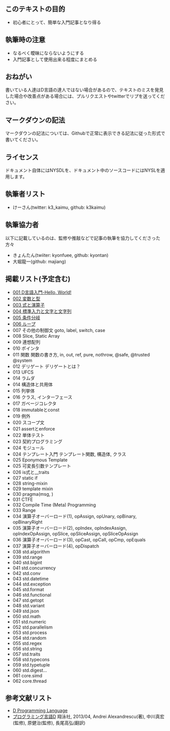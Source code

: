 ## このテキストの目的

* 初心者にとって、簡単な入門記事となり得る  


## 執筆時の注意

* なるべく曖昧にならないようにする  
* 入門記事として使用出来る程度にまとめる  


## おねがい

書いている人達はD言語の達人ではない場合があるので、テキストのミスを発見した場合や改善点がある場合には、プルリクエストやtwitterでリプを送ってください。


## マークダウンの記法

マークダウンの記法については、Githubで正常に表示できる記法に従った形式で書いてください。


## ライセンス

ドキュメント自体にはNYSDLを、ドキュメント中のソースコードにはNYSLを適用します。


## 執筆者リスト

* けーさん(twitter: k3_kaimu, github: k3kaimu)


## 執筆協力者

以下に記載しているのは、監修や推敲などで記事の執筆を協力してくださった方々

* きょんたん(twiiter: kyonfuee, github: kyontan)
* 大堀龍一(github: majiang)


## 掲載リスト(予定含む)

* [001 D言語入門-Hello, World!](https://github.com/k3kaimu/d-manual/blob/master/hello_world.md)
* [002 変数と型](https://github.com/k3kaimu/d-manual/blob/master/variable_type.md)
* [003 式と演算子](https://github.com/k3kaimu/d-manual/blob/master/expr_operator.md)
* [004 標準入力と文字と文字列](https://github.com/k3kaimu/d-manual/blob/master/standardinput.md)
* [005 条件分岐](https://github.com/k3kaimu/d-manual/blob/master/if.md)
* [006 ループ](https://github.com/k3kaimu/d-manual/blob/master/loop.md)
* 007 その他の制御文           goto, label, switch, case
* 008 Slice, Static Array
* 009 連想配列
* 010 ポインタ
* 011 関数                    関数の書き方, in, out, ref, pure, nothrow, @safe, @trusted @system
* 012 デリゲート                 デリゲートとは？
* 013 UFCS
* 014 ラムダ
* 014 構造体と共用体
* 015 列挙体
* 016 クラス, インターフェース
* 017 ガベージコレクタ
* 018 immutableとconst
* 019 例外
* 020 スコープ文
* 021 assertとenforce
* 022 単体テスト
* 023 契約プログラミング
* 024 モジュール
* 024 テンプレート入門          テンプレート関数, 構造体, クラス
* 025 Eponymous Template
* 025 可変長引数テンプレート
* 026 is式と__traits
* 027 static if
* 028 string-mixin
* 029 template mixin
* 030 pragma(msg, )
* 031 CTFE
* 032 Compile Time (Meta) Programming
* 033 Range
* 034 演算子オーバーロード(1), opAssign, opUnary, opBinary, opBinaryRight
* 035 演算子オーバーロード(2), opIndex, opIndexAssign, opIndexOpAssign, opSlice, opSliceAssign, opSliceOpAssign
* 036 演算子オーバーロード(3), opCast, opCall, opCmp, opEquals
* 037 演算子オーバーロード(4), opDispatch
* 038 std.algorithm
* 039 std.range
* 040 std.bigint
* 041 std.concurrency
* 042 std.conv
* 043 std.datetime
* 044 std.exception
* 045 std.format
* 046 std.functional
* 047 std.getopt
* 048 std.variant
* 049 std.json
* 050 std.math
* 051 std.numeric
* 052 std.parallelism
* 053 std.process
* 054 std.random
* 055 std.regex
* 056 std.string
* 057 std.traits
* 058 std.typecons
* 059 std.typetuple
* 060 std.digest...
* 061 core.simd
* 062 core.thread

## 参考文献リスト

* [D Programming Language](http://dlang.org/)
* [プログラミング言語D](http://www.amazon.co.jp/%E3%83%97%E3%83%AD%E3%82%B0%E3%83%A9%E3%83%9F%E3%83%B3%E3%82%B0%E8%A8%80%E8%AA%9ED-Andrei-Alexandrescu/dp/4798131105) 翔泳社, 2013/04, Andrei Alexandrescu(著), 中川真宏(監修), 原健治(監修), 長尾高弘(翻訳)